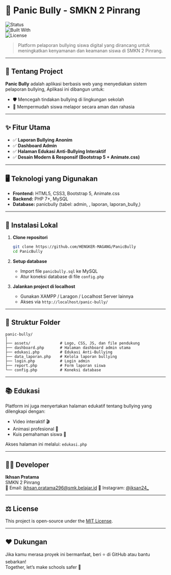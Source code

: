 # 🚨 Panic Bully - SMKN 2 Pinrang

![Status](https://img.shields.io/badge/status-active-brightgreen)  
![Built With](https://img.shields.io/badge/built%20with-PHP%20%7C%20MySQL%20%7C%20Bootstrap-blue)  
![License](https://img.shields.io/badge/license-MIT-lightgrey)

> Platform pelaporan bullying  siswa digital yang dirancang untuk meningkatkan kenyamanan dan keamanan siswa di SMKN 2 Pinrang.

---

## 📌 Tentang Project

**Panic Bully** adalah aplikasi berbasis web yang menyediakan sistem pelaporan bullying, Aplikasi ini dibangun untuk:

- 🛡️ Mencegah tindakan bullying di lingkungan sekolah  
- 📢 Mempermudah siswa melapor secara aman dan rahasia  

---

## ✨ Fitur Utama

- ✅ **Laporan Bullying Anonim**
- ✅ **Dashboard Admin**
- ✅ **Halaman Edukasi Anti-Bullying Interaktif**
- ✅ **Desain Modern & Responsif (Bootstrap 5 + Animate.css)**

---

## 🖥️ Teknologi yang Digunakan

- **Frontend:** HTML5, CSS3, Bootstrap 5, Animate.css  
- **Backend:** PHP 7+, MySQL  
- **Database:** panicbully (tabel: admin, , laporan, laporan_bully,)

---

## 🚀 Instalasi Lokal

1. **Clone repositori**
   ```bash
   git clone https://github.com/HENGKER-MAGANG/PanicBully
   cd PanicBully
   ```

2. **Setup database**
   - Import file `panicbully.sql` ke MySQL
   - Atur koneksi database di file `config.php`

3. **Jalankan project di localhost**
   - Gunakan XAMPP / Laragon / Localhost Server lainnya
   - Akses via `http://localhost/panic-bully/`

---

## 🧠 Struktur Folder

```
panic-bully/
│
├── assets/             # Logo, CSS, JS, dan file pendukung
├── dashboard.php       # Halaman dashboard admin utama
├── edukasi.php         # Edukasi Anti-Bullying
├── data_laporan.php    # Kelola laporan bullying
├── login.php           # Login admin
├── report.php          # Form laporan siswa
└── config.php          # Koneksi database
```

---

## 📚 Edukasi

Platform ini juga menyertakan halaman edukatif tentang bullying yang dilengkapi dengan:
- Video interaktif 🎬  
- Animasi profesional 🎨  
- Kuis pemahaman siswa 🧠

Akses halaman ini melalui: `edukasi.php`

---

## 👨‍💻 Developer

**Ikhsan Pratama**  
SMKN 2 Pinrang  
📧 Email: ikhsan.pratama296@smk.belajar.id
🔗 Instagram: [@iksan24_](https://instagram.com/iksan24_)

---

## ⚖️ License

This project is open-source under the [MIT License](LICENSE).

---

## ❤️ Dukungan

Jika kamu merasa proyek ini bermanfaat, beri ⭐ di GitHub atau bantu sebarkan!  
Together, let’s make schools safer 🚸
